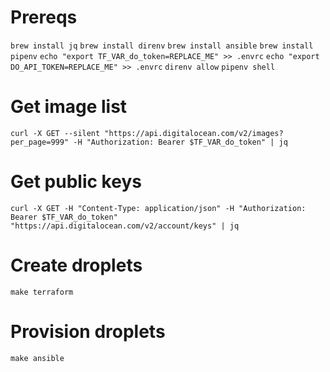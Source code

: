 Prereqs
=======
`brew install jq`
`brew install direnv`
`brew install ansible`
`brew install pipenv`
`echo "export TF_VAR_do_token=REPLACE_ME" >> .envrc`
`echo "export DO_API_TOKEN=REPLACE_ME" >> .envrc`
`direnv allow`
`pipenv shell`

Get image list
==============
`curl -X GET --silent "https://api.digitalocean.com/v2/images?per_page=999" -H "Authorization: Bearer $TF_VAR_do_token" | jq`

Get public keys
===============
`curl -X GET -H "Content-Type: application/json" -H "Authorization: Bearer $TF_VAR_do_token" "https://api.digitalocean.com/v2/account/keys" | jq`

Create droplets
===============
`make terraform`

Provision droplets
==================
`make ansible`
